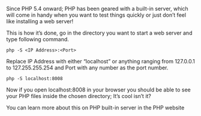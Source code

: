 Since PHP 5.4 onward; PHP has been geared with a built-in server, which will come in handy when you want to test things quickly or just don’t feel like installing a web server!

This is how it’s done, go in the directory you want to start a web server and type following command.



    php -S <IP Address>:<Port>
Replace IP Address with either “localhost” or anything ranging from 127.0.0.1 to 127.255.255.254 and Port with any number as the port number.


    php -S localhost:8008

Now if you open localhost:8008 in your browser you should be able to see your PHP files inside the chosen directory; It’s cool isn’t it?

You can learn more about this on PHP built-in server in the PHP website
